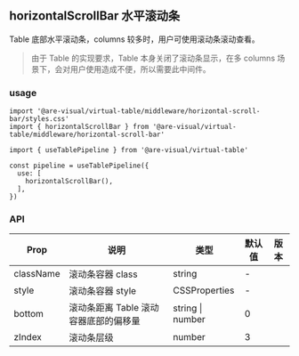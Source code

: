 ## horizontalScrollBar 水平滚动条

Table 底部水平滚动条，columns 较多时，用户可使用滚动条滚动查看。

> 由于 Table 的实现要求，Table 本身关闭了滚动条显示，在多 columns 场景下，会对用户使用造成不便，所以需要此中间件。

### usage

```tsx
import '@are-visual/virtual-table/middleware/horizontal-scroll-bar/styles.css'
import { horizontalScrollBar } from '@are-visual/virtual-table/middleware/horizontal-scroll-bar'

import { useTablePipeline } from '@are-visual/virtual-table'

const pipeline = useTablePipeline({
  use: [
    horizontalScrollBar(),
  ],
})
```

### API

| Prop      | 说明                                  | 类型             | 默认值 | 版本 |
| --------- | ------------------------------------- | ---------------- | ------ | ---- |
| className | 滚动条容器 class                      | string           | -      |      |
| style     | 滚动条容器 style                      | CSSProperties    | -      |      |
| bottom    | 滚动条距离 Table 滚动容器底部的偏移量 | string \| number | 0      |      |
| zIndex    | 滚动条层级                            | number           | 3      |      |

